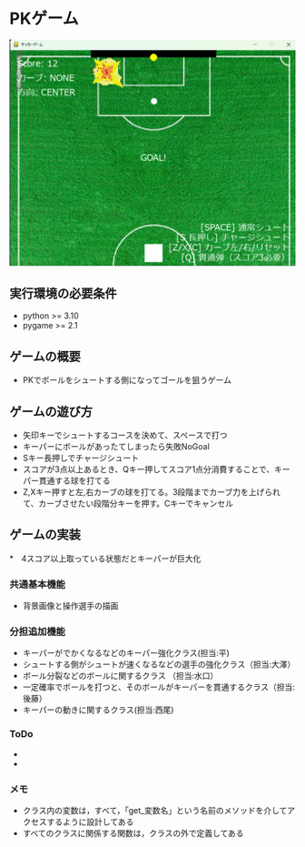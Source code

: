 # PKゲーム
![title](fig/screen_shot.png)
## 実行環境の必要条件
* python >= 3.10
* pygame >= 2.1

## ゲームの概要
* PKでボールをシュートする側になってゴールを狙うゲーム


## ゲームの遊び方
* 矢印キーでシュートするコースを決めて、スペースで打つ
* キーパーにボールがあったてしまったら失敗NoGoal
* Sキー長押しでチャージシュート
* スコアが3点以上あるとき、Qキー押してスコア1点分消費することで、キーパー貫通する球を打てる
* Z,Xキー押すと左,右カーブの球を打てる。3段階までカーブ力を上げられて、カーブさせたい段階分キーを押す。Cキーでキャンセル


## ゲームの実装
*　4スコア以上取っている状態だとキーパーが巨大化
### 共通基本機能
* 背景画像と操作選手の描画

### 分担追加機能
* キーパーがでかくなるなどのキーパー強化クラス(担当:平)
* シュートする側がシュートが速くなるなどの選手の強化クラス（担当:大澤）
* ボール分裂などのボールに関するクラス （担当:水口）
* 一定確率でボールを打つと、そのボールがキーパーを貫通するクラス（担当:後藤）
* キーパーの動きに関するクラス(担当:西尾)
### ToDo
- 
- 

### メモ
* クラス内の変数は，すべて，「get_変数名」という名前のメソッドを介してアクセスするように設計してある
* すべてのクラスに関係する関数は，クラスの外で定義してある
